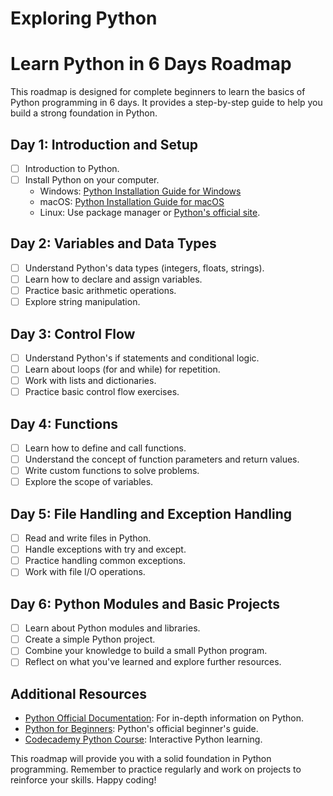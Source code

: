 # Exploring Python
# Learn Python in 6 Days Roadmap

This roadmap is designed for complete beginners to learn the basics of Python programming in 6 days. It provides a step-by-step guide to help you build a strong foundation in Python.

## Day 1: Introduction and Setup
- [ ] Introduction to Python.
- [ ] Install Python on your computer.
  - Windows: [Python Installation Guide for Windows](https://docs.python.org/3/using/windows.html)
  - macOS: [Python Installation Guide for macOS](https://docs.python.org/3/using/mac.html)
  - Linux: Use package manager or [Python's official site](https://www.python.org/downloads/).

## Day 2: Variables and Data Types
- [ ] Understand Python's data types (integers, floats, strings).
- [ ] Learn how to declare and assign variables.
- [ ] Practice basic arithmetic operations.
- [ ] Explore string manipulation.

## Day 3: Control Flow
- [ ] Understand Python's if statements and conditional logic.
- [ ] Learn about loops (for and while) for repetition.
- [ ] Work with lists and dictionaries.
- [ ] Practice basic control flow exercises.

## Day 4: Functions
- [ ] Learn how to define and call functions.
- [ ] Understand the concept of function parameters and return values.
- [ ] Write custom functions to solve problems.
- [ ] Explore the scope of variables.

## Day 5: File Handling and Exception Handling
- [ ] Read and write files in Python.
- [ ] Handle exceptions with try and except.
- [ ] Practice handling common exceptions.
- [ ] Work with file I/O operations.

## Day 6: Python Modules and Basic Projects
- [ ] Learn about Python modules and libraries.
- [ ] Create a simple Python project.
- [ ] Combine your knowledge to build a small Python program.
- [ ] Reflect on what you've learned and explore further resources.

## Additional Resources
- [Python Official Documentation](https://docs.python.org/3/): For in-depth information on Python.
- [Python for Beginners](https://www.python.org/about/gettingstarted/): Python's official beginner's guide.
- [Codecademy Python Course](https://www.codecademy.com/learn/learn-python-3): Interactive Python learning.

This roadmap will provide you with a solid foundation in Python programming. Remember to practice regularly and work on projects to reinforce your skills. Happy coding!

